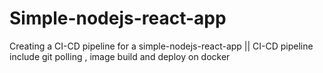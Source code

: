 # Simple-nodejs-react-app
Creating a CI-CD pipeline for a simple-nodejs-react-app || CI-CD pipeline include git polling , image build and deploy on docker 
